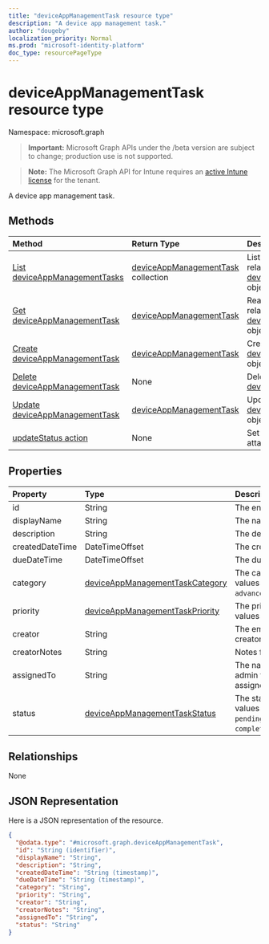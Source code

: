 ```yaml
---
title: "deviceAppManagementTask resource type"
description: "A device app management task."
author: "dougeby"
localization_priority: Normal
ms.prod: "microsoft-identity-platform"
doc_type: resourcePageType
---
```


# deviceAppManagementTask resource type

Namespace: microsoft.graph

> **Important:** Microsoft Graph APIs under the /beta version are subject to change; production use is not supported.

> **Note:** The Microsoft Graph API for Intune requires an [active Intune license](https://go.microsoft.com/fwlink/?linkid=839381) for the tenant.

A device app management task.

## Methods
|Method|Return Type|Description|
|:---|:---|:---|
|[List deviceAppManagementTasks](../api/intune-partnerintegration-deviceappmanagementtask-list.md)|[deviceAppManagementTask](../resources/intune-partnerintegration-deviceappmanagementtask.md) collection|List properties and relationships of the [deviceAppManagementTask](../resources/intune-partnerintegration-deviceappmanagementtask.md) objects.|
|[Get deviceAppManagementTask](../api/intune-partnerintegration-deviceappmanagementtask-get.md)|[deviceAppManagementTask](../resources/intune-partnerintegration-deviceappmanagementtask.md)|Read properties and relationships of the [deviceAppManagementTask](../resources/intune-partnerintegration-deviceappmanagementtask.md) object.|
|[Create deviceAppManagementTask](../api/intune-partnerintegration-deviceappmanagementtask-create.md)|[deviceAppManagementTask](../resources/intune-partnerintegration-deviceappmanagementtask.md)|Create a new [deviceAppManagementTask](../resources/intune-partnerintegration-deviceappmanagementtask.md) object.|
|[Delete deviceAppManagementTask](../api/intune-partnerintegration-deviceappmanagementtask-delete.md)|None|Deletes a [deviceAppManagementTask](../resources/intune-partnerintegration-deviceappmanagementtask.md).|
|[Update deviceAppManagementTask](../api/intune-partnerintegration-deviceappmanagementtask-update.md)|[deviceAppManagementTask](../resources/intune-partnerintegration-deviceappmanagementtask.md)|Update the properties of a [deviceAppManagementTask](../resources/intune-partnerintegration-deviceappmanagementtask.md) object.|
|[updateStatus action](../api/intune-partnerintegration-deviceappmanagementtask-updatestatus.md)|None|Set the task's status and attach a note.|

## Properties
|Property|Type|Description|
|:---|:---|:---|
|id|String|The entity key.|
|displayName|String|The name.|
|description|String|The description.|
|createdDateTime|DateTimeOffset|The created date.|
|dueDateTime|DateTimeOffset|The due date.|
|category|[deviceAppManagementTaskCategory](../resources/intune-partnerintegration-deviceappmanagementtaskcategory.md)|The category. Possible values are: `unknown`, `advancedThreatProtection`.|
|priority|[deviceAppManagementTaskPriority](../resources/intune-partnerintegration-deviceappmanagementtaskpriority.md)|The priority. Possible values are: `none`, `high`, `low`.|
|creator|String|The email address of the creator.|
|creatorNotes|String|Notes from the creator.|
|assignedTo|String|The name or email of the admin this task is assigned to.|
|status|[deviceAppManagementTaskStatus](../resources/intune-partnerintegration-deviceappmanagementtaskstatus.md)|The status. Possible values are: `unknown`, `pending`, `active`, `completed`, `rejected`.|

## Relationships
None

## JSON Representation
Here is a JSON representation of the resource.
<!-- {
  "blockType": "resource",
  "keyProperty": "id",
  "@odata.type": "microsoft.graph.deviceAppManagementTask"
}
-->
``` json
{
  "@odata.type": "#microsoft.graph.deviceAppManagementTask",
  "id": "String (identifier)",
  "displayName": "String",
  "description": "String",
  "createdDateTime": "String (timestamp)",
  "dueDateTime": "String (timestamp)",
  "category": "String",
  "priority": "String",
  "creator": "String",
  "creatorNotes": "String",
  "assignedTo": "String",
  "status": "String"
}
```





